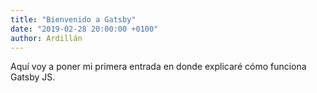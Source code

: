 ```yaml
---
title: "Bienvenido a Gatsby"
date: "2019-02-28 20:00:00 +0100"
author: Ardillán
---
```


Aquí voy a poner mi primera entrada en donde explicaré cómo funciona Gatsby JS.

